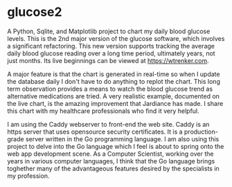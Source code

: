 # glucose2

A Python, Sqlite, and Matplotlib project to chart my daily blood glucose levels. This is the 2nd major version of the glucose software, which involves a significant refactoring. This new version supports tracking the average daily blood glucose reading over a long time period, ultimately years, not just months. Its live beginnings can be viewed at https://wtrenker.com.

A major feature is that the chart is generated in real-time so when I update the database daily I don't have to do anything to replot the chart. This long term observation provides a means to watch the blood glucose trend as alternative medications are tried. A very realistic example, documented on the live chart, is the amazing improvement that Jardiance has made. I share this chart with my healthcare professionals who find it very helpful.

I am using the Caddy webserver to front-end the web site. Caddy is an https server that uses opensource security certificates.  It is a production-grade server written in the Go programming language. I am also using this project to delve into the Go language which I feel is about to spring onto the web app development scene. As a Computer Scientist, working over the years in various computer languages, I think that the Go language brings toghether many of the advantageous features desired by the specialists in my profession.

 

